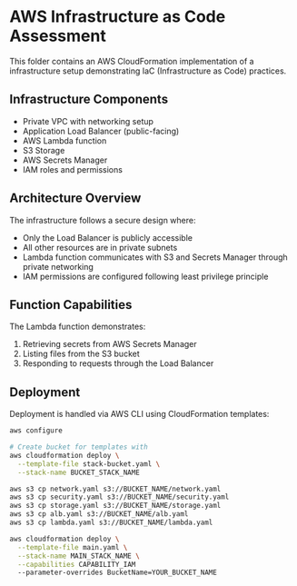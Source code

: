 # AWS Infrastructure as Code Assessment

This folder contains an AWS CloudFormation implementation of a infrastructure setup demonstrating IaC (Infrastructure as Code) practices.

## Infrastructure Components

- Private VPC with networking setup
- Application Load Balancer (public-facing)
- AWS Lambda function
- S3 Storage
- AWS Secrets Manager
- IAM roles and permissions

## Architecture Overview

The infrastructure follows a secure design where:

- Only the Load Balancer is publicly accessible
- All other resources are in private subnets
- Lambda function communicates with S3 and Secrets Manager through private networking
- IAM permissions are configured following least privilege principle

## Function Capabilities

The Lambda function demonstrates:

1. Retrieving secrets from AWS Secrets Manager
2. Listing files from the S3 bucket
3. Responding to requests through the Load Balancer

## Deployment

Deployment is handled via AWS CLI using CloudFormation templates:

```sh
aws configure

# Create bucket for templates with
aws cloudformation deploy \
  --template-file stack-bucket.yaml \
  --stack-name BUCKET_STACK_NAME

aws s3 cp network.yaml s3://BUCKET_NAME/network.yaml
aws s3 cp security.yaml s3://BUCKET_NAME/security.yaml
aws s3 cp storage.yaml s3://BUCKET_NAME/storage.yaml
aws s3 cp alb.yaml s3://BUCKET_NAME/alb.yaml
aws s3 cp lambda.yaml s3://BUCKET_NAME/lambda.yaml

aws cloudformation deploy \
  --template-file main.yaml \
  --stack-name MAIN_STACK_NAME \
  --capabilities CAPABILITY_IAM
  --parameter-overrides BucketName=YOUR_BUCKET_NAME
```
